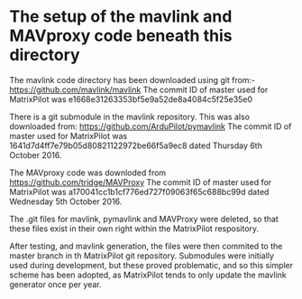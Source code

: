 # The setup of the mavlink and MAVproxy code beneath this directory

The mavlink code directory has been downloaded using git from:-
https://github.com/mavlink/mavlink
The commit ID of master used for MatrixPilot was 
e1668e31263353bf5e9a52de8a4084c5f25e35e0

There is a git submodule in the mavlink repository. 
This was also downloaded from:
https://github.com/ArduPilot/pymavlink
The commit ID of master used for MatrixPilot was
1641d7d4ff7e79b05d80821122972be66f5a9ec8 dated Thursday 6th October 2016.

The MAVproxy code was downloded from
https://github.com/tridge/MAVProxy
The commit ID of master used for MatrixPilot was
a170041cc1b1cf776ed727f09063f65c688bc99d dated Wednesday 5th October 2016.

The .git files for mavlink, pymavlink and MAVProxy were deleted, 
so that these files exist in their own right within 
the MatrixPilot respository. 

After testing, and mavlink generation, the files were then commited 
to the master branch in th MatrixPilot git repository. 
Submodules were initially used during development, but these proved 
problematic, and so this simpler scheme has been adopted, 
as MatrixPilot tends to only update the mavlink generator once per year.

